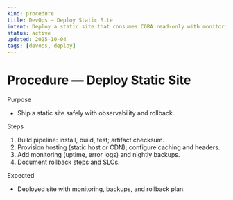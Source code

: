 ```yaml
---
kind: procedure
title: DevOps — Deploy Static Site
intent: Deploy a static site that consumes CORA read-only with monitoring and backups
status: active
updated: 2025-10-04
tags: [devops, deploy]
---
```


# Procedure — Deploy Static Site

Purpose
- Ship a static site safely with observability and rollback.

Steps
1) Build pipeline: install, build, test; artifact checksum.
2) Provision hosting (static host or CDN); configure caching and headers.
3) Add monitoring (uptime, error logs) and nightly backups.
4) Document rollback steps and SLOs.

Expected
- Deployed site with monitoring, backups, and rollback plan.

